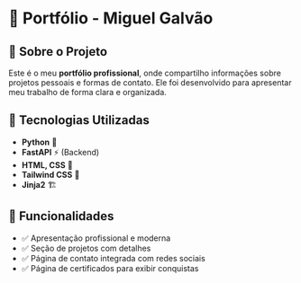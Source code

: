 # 💼 Portfólio - Miguel Galvão

## 📌 Sobre o Projeto
Este é o meu **portfólio profissional**, onde compartilho informações sobre projetos pessoais e formas de contato. Ele foi desenvolvido para apresentar meu trabalho de forma clara e organizada.

## 🚀 Tecnologias Utilizadas
- **Python** 🐍
- **FastAPI** ⚡ (Backend)
- **HTML, CSS** 🎨
- **Tailwind CSS** 💨 
- **Jinja2** 🏗️

## 📌 Funcionalidades
- ✅ Apresentação profissional e moderna
- ✅ Seção de projetos com detalhes
- ✅ Página de contato integrada com redes sociais
- ✅ Página de certificados para exibir conquistas
